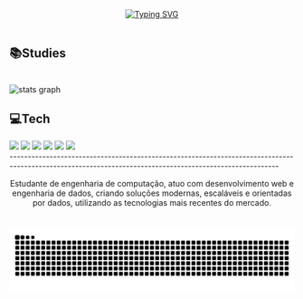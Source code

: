<div align="center">
  <a href="https://git.io/typing-svg">
    <img src="https://readme-typing-svg.demolab.com?font=Fira+Code&weight=500&size=22&pause=1000&color=3190EF&center=true&vCenter=true&random=false&width=524&lines=%E2%8A%B9+Welcome+to+my+profile!+%CB%99%E1%B5%95%CB%99+%E2%8A%B9+" alt="Typing SVG">
  </a>
</div>

<img align="center" alt="" src="/src/header-gif.gif">

<h2>📚Studies</h2>
  <br>
    <div>
  <img align ='inline' src="https://github-readme-stats.vercel.app/api?username=LaianeSousa&hide_title=false&hide_rank=false&show_icons=true&include_all_commits=true&count_private=true&disable_animations=false&theme=tokyonight&locale=en&hide_border=false&order=1" height="200" alt="stats graph"/>     
  </div>
<h2>💻Tech</h2>
  <div align='inline'>
  <img width='50px'src="https://cdn.jsdelivr.net/gh/devicons/devicon/icons/javascript/javascript-original.svg">  
  <img width='50px'src="https://cdn.jsdelivr.net/gh/devicons/devicon@latest/icons/linux/linux-original.svg"/>
  <img width='50px'src="https://cdn.jsdelivr.net/gh/devicons/devicon@latest/icons/docker/docker-original-wordmark.svg"/> 
  <img width='50px'src="https://cdn.jsdelivr.net/gh/devicons/devicon@latest/icons/python/python-original.svg"/>
  <img width='50px'src="https://cdn.jsdelivr.net/gh/devicons/devicon@latest/icons/pytorch/pytorch-original.svg"/>
  <img width='50px'src="https://cdn.jsdelivr.net/gh/devicons/devicon@latest/icons/tensorflow/tensorflow-original.svg"/>
  
  </div>
--------------------------------------------------------------------------------------------------------------------------------------------------------

<p align="center"> Estudante de engenharia de computação, atuo com desenvolvimento web e engenharia de dados, criando soluções modernas, escaláveis e orientadas por dados, utilizando as tecnologias mais recentes do mercado.

#

<picture align="center">
  <source media="(prefers-color-scheme: dark)" srcset="https://raw.githubusercontent.com/LaianeSousa/LaianeSousa/output/github-contribution-grid-snake-dark.svg">
  <source media="(prefers-color-scheme: light)" srcset="https://raw.githubusercontent.com/LaianeSousa/LaianeSousa/output/github-contribution-grid-snake-dark.svg">
  <img align="center" alt="github contribution grid snake animation" src="https://raw.githubusercontent.com/LaianeSousa/LaianeSousa/output/github-contribution-grid-snake.svg">
</picture>
